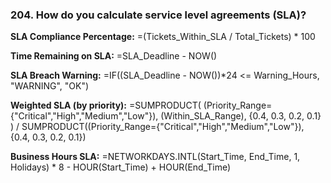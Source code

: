 ### 204. **How do you calculate service level agreements (SLA)?**

**SLA Compliance Percentage:**
=(Tickets_Within_SLA / Total_Tickets) * 100

**Time Remaining on SLA:**
=SLA_Deadline - NOW()

**SLA Breach Warning:**
=IF((SLA_Deadline - NOW())*24 <= Warning_Hours, "WARNING", "OK")

**Weighted SLA (by priority):**
=SUMPRODUCT(
(Priority_Range={"Critical","High","Medium","Low"}),
(Within_SLA_Range),
{0.4, 0.3, 0.2, 0.1}
) / SUMPRODUCT((Priority_Range={"Critical","High","Medium","Low"}), {0.4, 0.3, 0.2, 0.1})

**Business Hours SLA:**
=NETWORKDAYS.INTL(Start_Time, End_Time, 1, Holidays) * 8 -
HOUR(Start_Time) + HOUR(End_Time)
